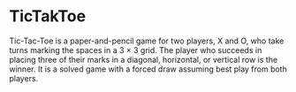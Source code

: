 # TicTakToe

Tic-Tac-Toe is a paper-and-pencil game for two players, X and O, who take turns marking the spaces in a 3 × 3 grid. The player who succeeds in placing three of their marks in a diagonal, horizontal, or vertical row is the winner. It is a solved game with a forced draw assuming best play from both players.


